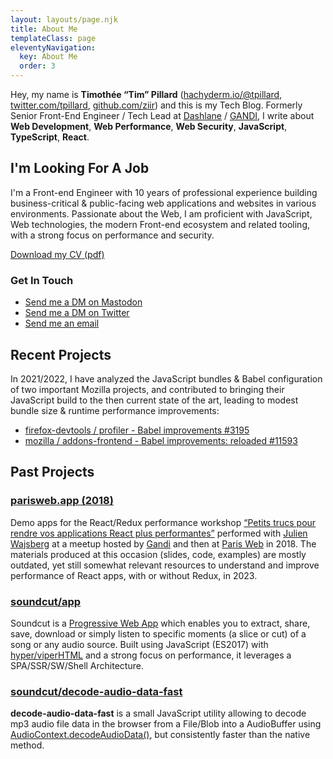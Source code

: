 ```yaml
---
layout: layouts/page.njk
title: About Me
templateClass: page
eleventyNavigation:
  key: About Me
  order: 3
---
```


Hey, my name is **Timothée “Tim” Pillard** (<a rel="me" href="https://hachyderm.io/@tpillard">hachyderm.io/@tpillard</a>, <a rel="me" href="https://twitter.com/tpillard">twitter.com/tpillard</a>, <a rel="me" href="https://github.com/ziir">github.com/ziir</a>) and this is my Tech Blog.
Formerly Senior Front-End Engineer / Tech Lead at [Dashlane](https://www.dashlane.com/) / [GANDI](https://www.gandi.net/), I write about **Web Development**, **Web Performance**, **Web Security**, **JavaScript**, **TypeScript**, **React**.

## I'm Looking For A Job

I'm a Front-end Engineer with 10 years of professional experience building business-critical & public-facing web applications and websites in various environments.
Passionate about the Web, I am proficient with JavaScript, Web technologies, the modern Front-end ecosystem and related tooling, with a strong focus on performance and security.

[Download my CV (pdf)](/public/Timoth%C3%A9e%20Pillard's%20CV%202023.pdf)

### Get In Touch

- [Send me a DM on Mastodon](https://hachyderm.io/@tpillard)
- [Send me a DM on Twitter](https://twitter.com/tpillard)
- [Send me an email](mailto:tim+about@timtech.blog)

## Recent Projects

In 2021/2022, I have analyzed the JavaScript bundles & Babel configuration of two important Mozilla projects, and contributed to bringing their JavaScript build to the then current state of the art, leading to modest bundle size & runtime performance improvements:

- [firefox-devtools / profiler - Babel improvements #3195](https://github.com/firefox-devtools/profiler/pull/3195)
- [mozilla / addons-frontend - Babel improvements: reloaded #11593](https://github.com/mozilla/addons-frontend/pull/11593)

## Past Projects

### [parisweb.app (2018)](https://parisweb.app)

Demo apps for the React/Redux performance workshop [“Petits trucs pour rendre vos applications React plus performantes”](https://www.paris-web.fr/2018/ateliers/petits-trucs-pour-rendre-vos-applications-react-plus-performantes.php) performed with [Julien Wajsberg](https://twitter.com/jwajsberg) at a meetup hosted by [Gandi](https://www.gandi.net) and then at [Paris Web](https://www.paris-web.fr) in 2018.
The materials produced at this occasion (slides, code, examples) are mostly outdated, yet still somewhat relevant resources to understand and improve performance of React apps, with or without Redux, in 2023.

### [soundcut/app](https://github.com/soundcut/app)

Soundcut is a [Progressive Web App](https://developer.mozilla.org/en-US/docs/Web/Progressive_web_apps) which enables you to extract, share, save, download or simply listen to specific moments (a slice or cut) of a song or any audio source.
Built using JavaScript (ES2017) with [hyper/viperHTML](https://viperhtml.js.org/hyper.html) and a strong focus on performance, it leverages a SPA/SSR/SW/Shell Architecture.

### [soundcut/decode-audio-data-fast](https://github.com/soundcut/decode-audio-data-fast)

**decode-audio-data-fast** is a small JavaScript utility allowing to decode mp3 audio file data in the browser from a File/Blob into a AudioBuffer using [AudioContext.decodeAudioData()](https://developer.mozilla.org/en-US/docs/Web/API/BaseAudioContext/decodeAudioData), but consistently faster than the native method.
